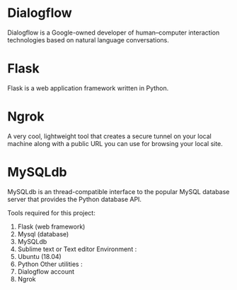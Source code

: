 # Dialogflow
Dialogflow is a Google-owned developer of human–computer
interaction technologies based on natural language conversations.
# Flask
Flask is a web application framework written in Python.
# Ngrok
A very cool, lightweight tool that creates a secure tunnel on your local
machine along with a public URL you can use for browsing your local site.
# MySQLdb 
MySQLdb is an thread-compatible interface to the popular MySQL
database server that provides the Python database API.

Tools required for this project:
1. Flask (web framework)
2. Mysql (database)
3. MySQLdb
4. Sublime text or Text editor
Environment :
1. Ubuntu (18.04)
2. Python
Other utilities :
1. Dialogflow account
2. Ngrok
